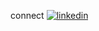 connect
[![linkedin](https://raw.githubusercontent.com/dheereshagrwal/colored-icons/master/public/icons/linkedin/linkedin.svg)](https://www.linkedin.com/in/mandalajagadeesh/)
